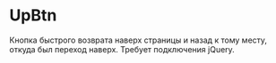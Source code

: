 # UpBtn
Кнопка быстрого возврата наверх страницы и назад к тому месту, откуда был переход наверх. Требует подключения jQuery.

